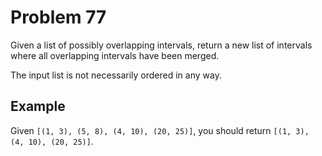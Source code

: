 # Problem 77

Given a list of possibly overlapping intervals, return a new list of intervals where all overlapping intervals have been merged.

The input list is not necessarily ordered in any way.

## Example

Given `[(1, 3), (5, 8), (4, 10), (20, 25)]`, you should return `[(1, 3), (4, 10), (20, 25)]`.
